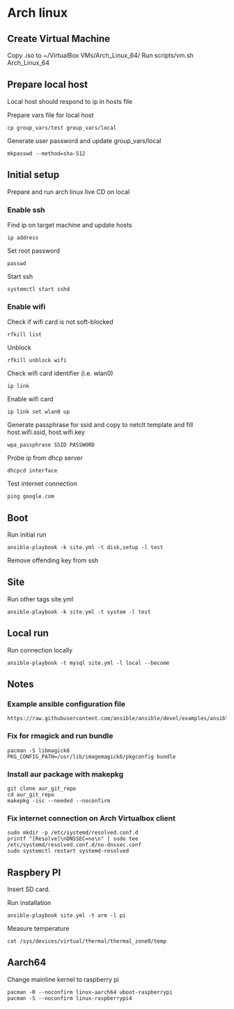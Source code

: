 # Arch linux

## Create Virtual Machine

Copy .iso to ~/VirtualBox VMs/Arch_Linux_64/
Run scripts/vm.sh Arch_Linux_64

## Prepare local host

Local host should respond to ip in hosts file

Prepare vars file for local host

    cp group_vars/test group_vars/local

Generate user password and update group_vars/local

    mkpasswd --method=sha-512

## Initial setup

Prepare and run arch linux live CD on local

### Enable ssh

Find ip on target machine and update hosts

    ip address

Set root password

    passwd

Start ssh

    systemctl start sshd


### Enable wifi

Check if wifi card is not soft-blocked

    rfkill list

Unblock

    rfkill unblock wifi

Check wifi card identifier (i.e. wlan0)

    ip link

Enable wifi card

    ip link set wlan0 up

Generate passphrase for ssid and copy to netclt template and fill host.wifi.ssid, host.wifi.key

    wpa_passphrase SSID PASSWORD

Probe ip from dhcp server

    dhcpcd interface

Test internet connection

    ping google.com

## Boot

Run initial run

    ansible-playbook -k site.yml -t disk,setup -l test

Remove offending key from ssh

## Site

Run other tags site.yml

    ansible-playbook -k site.yml -t system -l test

## Local run

Run connection locally

    ansible-playbook -t mysql site.yml -l local --become

## Notes

### Example ansible configuration file

    https://raw.githubusercontent.com/ansible/ansible/devel/examples/ansible.cfg

### Fix for rmagick and run bundle

    pacman -S libmagick6
    PKG_CONFIG_PATH=/usr/lib/imagemagick6/pkgconfig bundle

### Install aur package with makepkg

    git clone aur_git_repo
    cd aur_git_repo
    makepkg -isc --needed --noconfirm

### Fix internet connection on Arch Virtualbox client

    sudo mkdir -p /etc/systemd/resolved.conf.d
    printf "[Resolve]\nDNSSEC=no\n" | sudo tee /etc/systemd/resolved.conf.d/no-dnssec.conf
    sudo systemctl restart systemd-resolved

## Raspbery PI

Insert SD card.

Run installation

    ansible-playbook site.yml -t arm -l pi

Measure temperature

    cat /sys/devices/virtual/thermal/thermal_zone0/temp

## Aarch64

Change mainline kernel to raspberry pi

    pacman -R --noconfirm linux-aarch64 uboot-raspberrypi
    pacman -S --noconfirm linux-raspberrypi4
